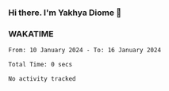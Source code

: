 ### Hi there. I'm Yakhya Diome 👋

### WAKATIME
<!--START_SECTION:waka-->

```txt
From: 10 January 2024 - To: 16 January 2024

Total Time: 0 secs

No activity tracked
```

<!--END_SECTION:waka-->
